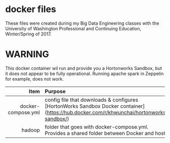 # docker files

These files were created during my Big Data Engineering classes with the University of Washington Professional and Continuing Education, Winter/Spring of 2017.

# WARNING
This docker container wil run and provide you a Hortonworks Sandbox, but it does not appear to be fully operational. Running apache spark in Zeppelin for example, does not work.

| Item               | Purpose     | 
| -----------------: |:-------------| 
| docker-compose.yml | config file that downloads & configures [HortonWorks Sandbox Docker container] (https://hub.docker.com/r/khwunchai/hortonworks-sandbox/) |
| hadoop   | folder that goes with docker-compose.yml.  Provides a shared folder between Docker and host. |   
